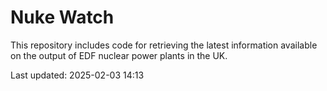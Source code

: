 # Nuke Watch

This repository includes code for retrieving the latest information available on the output of EDF nuclear power plants in the UK.

Last updated: 2025-02-03 14:13